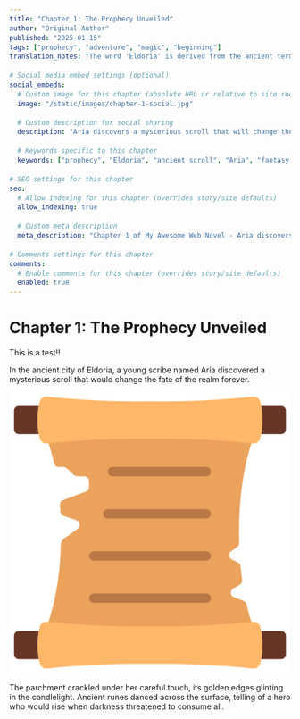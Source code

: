 ```yaml
---
title: "Chapter 1: The Prophecy Unveiled"
author: "Original Author"
published: "2025-01-15"
tags: ["prophecy", "adventure", "magic", "beginning"]
translation_notes: "The word 'Eldoria' is derived from the ancient term for 'golden city'."

# Social media embed settings (optional)
social_embeds:
  # Custom image for this chapter (absolute URL or relative to site root)
  image: "/static/images/chapter-1-social.jpg"
  
  # Custom description for social sharing
  description: "Aria discovers a mysterious scroll that will change the fate of the realm forever. The prophecy begins in the ancient city of Eldoria."
  
  # Keywords specific to this chapter
  keywords: ["prophecy", "Eldoria", "ancient scroll", "Aria", "fantasy adventure"]

# SEO settings for this chapter
seo:
  # Allow indexing for this chapter (overrides story/site defaults)
  allow_indexing: true
  
  # Custom meta description
  meta_description: "Chapter 1 of My Awesome Web Novel - Aria discovers an ancient prophecy in Eldoria"

# Comments settings for this chapter
comments:
  # Enable comments for this chapter (overrides story/site defaults)
  enabled: true
---
```


# Chapter 1: The Prophecy Unveiled

This is a test!!

In the ancient city of Eldoria, a young scribe named Aria discovered a mysterious scroll that would change the fate of the realm forever.

![The Ancient Scroll](ancient_scroll.jpg "A mysterious scroll with golden edges")

The parchment crackled under her careful touch, its golden edges glinting in the candlelight. Ancient runes danced across the surface, telling of a hero who would rise when darkness threatened to consume all.